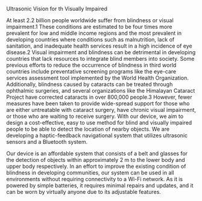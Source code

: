 Ultrasonic Vision for th Visually Impaired

At least 2.2 billion people worldwide suffer from blindness or visual impairment.1 These conditions are estimated to be four times more prevalent for low and middle income regions and the most prevalent in developing countries where conditions such as malnutrition, lack of sanitation, and inadequate health services result in a high incidence of eye disease.2 Visual impairment and blindness can be detrimental in developing countries that lack resources to integrate blind members into society. Some previous efforts to reduce the occurrence of blindness in third world countries include preventative screening programs like the eye-care services assessment tool implemented by the World Health Organization. Additionally, blindness caused by cataracts can be treated through ophthalmic surgeries, and several organizations like the Himalayan Cataract Project have corrected cataracts in over 800,000 people.3 However, fewer measures have been taken to provide wide-spread support for those who are either untreatable with cataract surgery, have chronic visual impairment, or those who are waiting to receive surgery. With our device, we aim to design a cost-effective, easy to use method for blind and visually impaired people to be able to detect the location of nearby objects. We are developing a haptic-feedback navigational system that utilizes ultrasonic sensors and a Bluetooth system.


Our device is an affordable system that consists of a belt and glasses for the detection of objects within approximately 2 m to the lower body and upper body respectively. In an effort to improve the existing condition of blindness in developing communities, our system can be used in all environments without requiring connectivity to a Wi-Fi network. As it is powered by simple batteries, it requires minimal repairs and updates, and it can be worn by virtually anyone due to its adjustable features.
